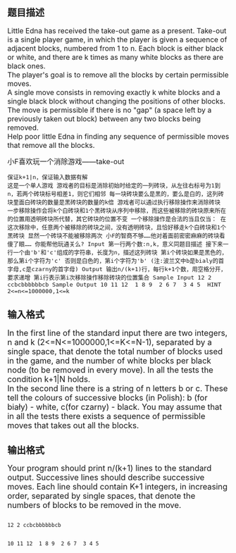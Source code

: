 ## 题目描述

<p><span style="font-size: medium; ">Little Edna has received the take-out game as a present. Take-out is a single player game, in which the player is given a sequence of  adjacent blocks, numbered from 1 to n. Each block is either black or white, and there are k times as many white blocks as there are black ones.<br> The player's goal is to remove all the blocks by certain permissible moves.<br> A single move consists in removing exactly k white blocks and a single black block without changing the positions of other blocks. The move is permissible if there is no "gap" (a space left by a previously taken out block) between any two blocks being removed.<br> Help poor little Edna in finding any sequence of permissible moves that remove all the blocks.<br> </span></p>
<p><span style="font-size: medium; "> </span></p>
<p><span style="font-size: medium; "><span style="white-space: pre-wrap; ">小F喜欢玩一个消除游戏——take-out</span></span></p>
<pre style="white-space: pre-wrap; "><span style="font-size: medium; ">保证k+1|n，保证输入数据有解<br>这是一个单人游戏 游戏者的目标是消除初始时给定的一列砖块，从左往右标号为1到n，若两个砖块标号相差1，则它们相邻 每一块砖块要么是黑的，要么是白的，这列砖块里面白砖块的数量是黑砖块的数量的k倍 游戏者可以通过执行移除操作来消除砖块 一步移除操作会将k个白砖块和1个黑砖块从序列中移除，而这些被移除的砖块原来所在的位置用透明砖块所代替，其它砖块的位置不变 一个移除操作是合法的当且仅当： 在这次移除中，任意两个被移除的砖块之间，没有透明砖块，且恰好移走k个白砖块和1个黑砖块 显然一个砖块不能被移除两次 小F的智商不够……他对着面前密密麻麻的砖块看傻了眼…… 你能帮他玩通关么? Input 第一行两个数:n,k，意义同题目描述 接下来一行一个由'b'和'c'组成的字符串，长度为n，描述这列砖块 第i个砖块如果是黑色的，那么第i个字符为'c' 否则是白色的，第i个字符为'b' (注:波兰文中b是bialy的首字母,c是czarny的首字母) Output 输出n/(k+1)行，每行k+1个数，用空格分开，要求递增 第i行表示第i次移除操作移除砖块的位置集合 Sample Input 12 2 ccbcbbbbbbcb Sample Output 10 11 12  1 8 9  2 6 7  3 4 5  HINT 2<=n<=1000000,1<=k<n </span></pre>
<p></p>

## 输入格式

<p><font size="4">In the first line of the standard input there are two integers, n and k (2<=N<=1000000,1<=K<=N-1), separated by a single space, that denote the total number of blocks used in the game, and the number of white blocks per black node (to be removed in every move). In all the tests the condition k+1|N holds.<br> In the second line there is a string of n letters b or c. These tell the colours of successive blocks (in Polish): b (for biały) - white, c(for czarny) - black. You may assume that in all the tests there exists a sequence of permissible moves that takes out all the blocks.<br> </font></p>

## 输出格式

<p><font size="4">Your program should print n/(k+1) lines to the standard output. Successive lines should describe successive moves. Each line should contain K+1 integers, in increasing order, separated by single spaces, that denote the numbers of blocks to be removed in the move.<br> </font></p>

```input1
12 2 ccbcbbbbbbcb
```
```output1
10 11 12  1 8 9  2 6 7  3 4 5
```
